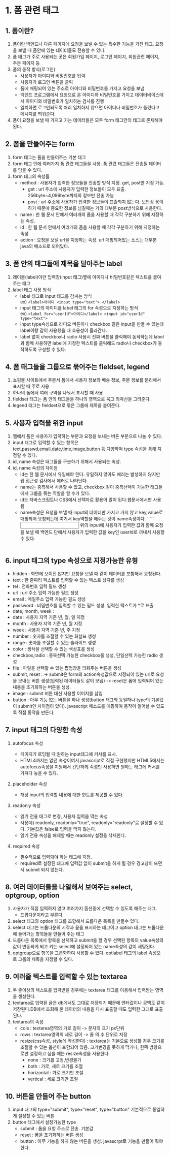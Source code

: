 # 1. 폼 관련 태그
## 1. 폼이란?
1. 폼이란 백엔드나 다른 페이지에 요청을 보낼 수 있는 특수한 기능을 가진 태그. 요청을 보낼 때 폼안에 있는 데이터들도 전송할 수 있다.
2. 폼 태그가 주로 사용되는 곳은 회원가입 페이지, 로그인 페이지, 회원관련 페이지, 주문 페이지 등
3. 폼의 동작 방식(로그인)
    - 사용자가 아이디와 비밀번호를 입력
    - 사용자가 로그인 버튼을 클릭
    - 폼에 매핑되어 있는 주소로 아이디와 비밀번호를 가지고 요청을 보냄
    - 백엔드 프로그램에서 요청으로 온 아이디와 비밀번호를 가지고 데이터베이스에서 아이디와 비밀번호가 일치하는 검사를 진행
    - 일치하면 로그인되도록 처리 일치하지 않으면 아이디나 비밀번호가 틀렸다고 메시지를 띄워준다.
4. 폼이 요청을 보낼 때 가지고 가는 데이터들은 모두 form 태그안의 태그로 존재해야된다.

## 2. 폼을 만들어주는 form
1. form 태그는 폼을 만들어주는 기본 태그
2. form 태그 안에 여러가지 폼 관련 태그들을 사용. 폼 관련 태그들은 전송될 데이터를 담을 수 있다.
3. form 태그의 속성들
    - method : 사용자가 입력한 정보들을 전송할 방식 지정. get, post만 지정 가능.
        - get : url 주소에 사용자가 입력한 정보들이 모두 표출. 256byte~4,096byte까지의 정보만 전송 가능
        - post : url 주소에 사용자가 입력한 정보들이 표출되지 않는다. 보안상 용이하기 때문에 중요한 정보를 넘길때는 거의 대부분 post방식으로 사용한다.
    - name : 한 웹 문서 안에서 여러개의 폼을 사용할 때 각각 구분하기 위해 지정하는 속성.
    - id : 한 웹 문서 안에서 여러개의 폼을 사용할 때 각각 구분하기 위해 지정하는 속성.
    - action : 요청을 보낼 url을 지정하는 속성.
               url 매핑되어있는 소스는 대부분 java의 메소드로 되어있다.

## 3. 폼 안의 태그들에 제목을 달아주는 label
1. 레이블(label)이란 입력창(input 태그)옆에 아이디나 비밀번호같은 텍스트를 붙여주는 태그
2. label 태그 사용 방식
    - label 태그로 input 태그를 감싸는 방식  
      ex) ```
            <label>아이디
                <input type="text">
            </label>
          ```
    - input 태그의 아이디를 label 태그의 for 속성으로 지정하는 방식  
      ex) ```
            <label for="userId">아이디</label>
            <input id="userId" type="text">
          ```
    - input type속성으로 라디오 버튼이나 checkbox 같은 input을 만들 수 있는데 label이랑 같이 사용했을 때 효용성이 올라간다.
    - label 없이 checkbox나 radio 사용시 진짜 버튼을 클릭해야 동작하는데 label과 함께 사용하면 label에 지정한 텍스트를 클릭해도 radio나 checkbox가 동작하도록 구성할 수 있다.

## 4. 폼 태그들을 그룹으로 묶어주는 fieldset, legend
1. 쇼핑몰 사이트에서 주문서 폼에서 사용자 정보와 배송 정보, 주문 정보를 분리해서 표시할 때 주로 사용
2. 하나의 폼에서 여러 구역을 나눠서 표시할 때 사용
3. fieldset 태그는 폼 안의 태그들을 하나의 영역으로 묶고 외곽선을 그려준다.
4. legend 태그는 fieldset으로 묶은 그룹에 제목을 붙여준다.

## 5. 사용자 입력을 위한 input
1. 웹에서 폼은 사용자가 입력하는 부분과 요청을 보내는 버튼 부분으로 나눌 수 있다.
2. input 태그로 입력할 수 있는 항목은 text,passwd,email,date,time,image,button 등 다양하며
type 속성을 통해 지정할 수 있다.
3. id, name 속성은 태그들을 구분하기 위해서 사용되는 속성.
4. id, name 속성의 차이점
    - id는 한 웹 문서에서 유일해야 한다. 유일하지 않아도 에러는 발생하지 않지만 웹 접근성 검사에서
    에러로 나타난다.
    - name는 중복해서 사용할 수 있고, checkbox 같이 중복선택이 가능한 태그들에서 그룹을 묶는 역할을 할 수가 있다.
    - id는 자바스크립트나 CSS에서 선택자로 활용이 많이 된다.웹문서에서만 사용됨
    - name속성은 요청을 보낼 때 input의 데이터만 가지고 가지 않고 key,value로 매핑되어 요청되는데
    여기서 key역할을 해주는 것이 name속성이다.
`   ```
        <input type="text" name="userId">
        위의 input에 사용자가 입력한 값과 함께 요청을 보낼 때 백엔드 단에서 사용자가
        입력한 값을 key인 userId로 꺼내서 사용할 수 있다.     
     ```

## 6. input 태그의 type 속성으로 지정가능한 유형
- hidden : 화면에 보이진 않지만 요청을 보낼 때 같이 데이터를 포함해서 요청된다.
- text : 한 줄짜리 텍스트를 입력할 수 있는 텍스트 상자를 생성
- tel : 전화번호 입력 필드 생성
- url : url 주소 입력 가능한 필드 생성
- email : 메일주소 입력 가능한 필드 생성
- password : 비밀번호를 입력할 수 있는 필드 생성. 입력한 텍스트가 *로 표출
- date, month, week : 
- date : 사용자 지역 기준 년, 월, 일 지정
- month : 사용자 지역 기준 년, 월 지정
- week : 사용자 지역 기준 년, 주 지정
- number : 숫자를 조절할 수 있는 화살표 생성
- range : 숫자를 조절할 수 있는 슬라이드 생성
- color : 생삭을 선택할 수 있는 색상표를 생성
- checkbox,radio : 중복선택 가능한 checkbox를 생성, 단일선택 가능한 radio 생성
- file : 파일을 선택할 수 있는 팝업창을 띄워주는 버튼을 생성
- submit, reset : 
-> submit은 form의 action속성값으로 지정되어 있는 url로 요청을 보내는 버튼 생성(입력된 데이터들도 같이 보냄)
-> reset은 폼에 입력되어 있는 내용을 초기화하는 버튼을 생성.
- image : submit 버튼 대신 사용할 이미지를 삽입
- button : 아무 기능 없는 버튼을 하나 생성(button 태그와 동일하나 type의 기본값이 submit인 차이점이 있다). javascript 메소드를 매핑하여 동작이 일어날 수 있도록 직접 동작을 만든다.

## 7. input 태그의 다양한 속성
1. autofocus 속성
    - 페이지가 로딩될 때 원하는 input태그에 커서를 표시.
    - HTML4까지는 없던 속성이여서 javascript로 직접 구현했지만 HTML5에서는 autofocus속성을
    지원해서 간단하게 속성만 사용하면 원하는 태그에 커서를 가져다 놓을 수 있다.

2. placeholder 속성
    - 해당 input의 입력할 내용에 대한 힌트를 제공할 수 있다.

3. readonly 속성
    - 읽기 전용 태그로 변경, 사용자 입력을 막는 속성
    - 사용예) readonly, readonly="true", readonly="readonly"로 설정할 수 있다. 
    기본값은 false로 입력을 막지 않는다.
    - 읽기 전용 속성을 해제할 때는 readonly 설정을 삭제한다.
4. required 속성
    - 필수적으로 입력돼야 하는 태그에 지정.
    - required로 설정된 태그에 입력값 없이 submit을 하게 될 경우 경고창이 뜨면서 submit 되지 않는다.

## 8. 여러 데이터들을 나열해서 보여주는 select, optgroup, option
1. 사용자가 직접 입력하지 않고 여러가지 옵션중에 선택할 수 있도록 해주는 태그.
    * 드롭다운이라고 부른다.
2. select 태그와 option 태그를 조합해서 드롭다운 목록을 만들수 있다.
3. select 태그는 드롭다운의 시작과 끝을 표시하는 태그이고 option 태그는 드롭다운에 들어가는 항목들을 만들어 주는 태그
4. 드롭다운 목록에서 항목을 선택하고 submit을 할 경우 선택된 항목의 value속성의 값이 변동되게 되고
키는 select에 설정되어 있는 name속성의 값이 세팅된다.
5. optgroup으로 항목을 그룹화하여 사용할 수 있다. optlabel 태그의 label 속성으로 그룹의 제목을 지정할 수 있다.

## 9. 여러줄 텍스트를 입력할 수 있는 textarea
1. 두 줄이상의 텍스트를 입력받을 경우에는 textarea 태그를 이용해서 입력받는 영역을 생성한다.
2. textarea로 입력된 글은 db에서도 그대로 저장되기 때문에 엔터값이나 공백도 같이 저장된다.DB에서 조회해 온 데이터의 내용을 다시 표출할 때도 입력한 그대로 표출된다.
3. textarea의 속성
    - cols : textarea영역의 가로 길이 -> 문자의 크기 px단위
    - rows : textarea영역의 세로 길이 -> 줄 의 수 단위로 지정
    - resize(css속성, style에 작성한다) : textarea는 기본으로 생성할 경우 크기를 조절할 수 있는 옵션이 포함되어 있음.
      크기변경을 못하게 막거나, 한쪽 방향으로만 설정하고 싶을 때는 resize속성을 사용한다.
      - none : 크기를 고정,변경불가
      - both : 가로, 세로 크기를 조절
      - horizontal : 가로 크기만 조절
      - vertical : 세로 크기만 조절

## 10. 버튼을 만들어 주는 button
1. input 태그의 type="submit", type="reset", type="button" 기본적으로 동일하게 설정할 수 있는 버튼
2. button 태그에서 설정가능한 type
    - submit : 폼을 요청 주소로 전송. 기본값
    - reset : 폼을 초기화하는 버튼 생성
    - button : 아무 기능을 하지 않는 버튼을 생성. javascrpt로 기능을 만들어 줘야 한다.